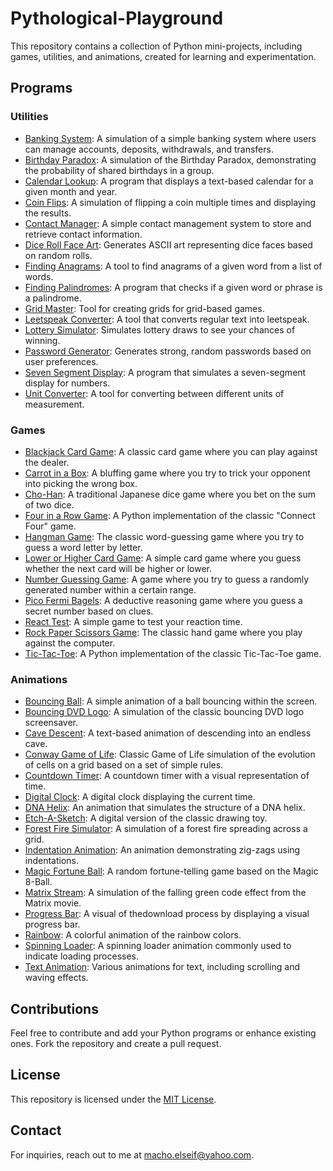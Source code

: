 # Pythological-Playground

This repository contains a collection of Python mini-projects, including games, utilities, and animations, created for learning and experimentation.

## Programs

### Utilities
- [Banking System](banking-system/): A simulation of a simple banking system where users can manage accounts, deposits, withdrawals, and transfers.
- [Birthday Paradox](birthday-paradox/): A simulation of the Birthday Paradox, demonstrating the probability of shared birthdays in a group.
- [Calendar Lookup](calendar-lookup/): A program that displays a text-based calendar for a given month and year.
- [Coin Flips](coin-flips/): A simulation of flipping a coin multiple times and displaying the results.
- [Contact Manager](contact-manager/): A simple contact management system to store and retrieve contact information.
- [Dice Roll Face Art](dice-roll-face-art/): Generates ASCII art representing dice faces based on random rolls.
- [Finding Anagrams](finding-anagrams/): A tool to find anagrams of a given word from a list of words.
- [Finding Palindromes](finding-palindromes/): A program that checks if a given word or phrase is a palindrome.
- [Grid Master](grid-master): Tool for creating grids for grid-based games.
- [Leetspeak Converter](leetspeak_converter/): A tool that converts regular text into leetspeak.
- [Lottery Simulator](lottery-simulator/): Simulates lottery draws to see your chances of winning.
- [Password Generator](password-generator/): Generates strong, random passwords based on user preferences.
- [Seven Segment Display](seven-segment-display/): A program that simulates a seven-segment display for numbers.
- [Unit Converter](unit-converter/): A tool for converting between different units of measurement.

### Games
- [Blackjack Card Game](blackjack-game/): A classic card game where you can play against the dealer.
- [Carrot in a Box](carrot-in-a-box/): A bluffing game where you try to trick your opponent into picking the wrong box.
- [Cho-Han](cho-han/): A traditional Japanese dice game where you bet on the sum of two dice.
- [Four in a Row Game](four-in-a-row-game/): A Python implementation of the classic "Connect Four" game.
- [Hangman Game](hangman-game/): The classic word-guessing game where you try to guess a word letter by letter.
- [Lower or Higher Card Game](lower-or-higher-card-game/): A simple card game where you guess whether the next card will be higher or lower.
- [Number Guessing Game](number-guessing-game/): A game where you try to guess a randomly generated number within a certain range.
- [Pico Fermi Bagels](pico-fermi-bagels/): A deductive reasoning game where you guess a secret number based on clues.
- [React Test](react-test/): A simple game to test your reaction time.
- [Rock Paper Scissors Game](rock-paper-scissors-game/): The classic hand game where you play against the computer.
- [Tic-Tac-Toe](tic-tac-toe/): A Python implementation of the classic Tic-Tac-Toe game.

### Animations
- [Bouncing Ball](bouncing-ball/): A simple animation of a ball bouncing within the screen.
- [Bouncing DVD Logo](bouncing-DVD-logo/): A simulation of the classic bouncing DVD logo screensaver.
- [Cave Descent](cave-descent/): A text-based animation of descending into an endless cave.
- [Conway Game of Life](conway-game-of-life/): Classic Game of Life simulation of the evolution of cells on a grid based on a set of simple rules.
- [Countdown Timer](countdown-timer/): A countdown timer with a visual representation of time.
- [Digital Clock](digital-clock/): A digital clock displaying the current time.
- [DNA Helix](dna-helix/): An animation that simulates the structure of a DNA helix.
- [Etch-A-Sketch](etch-a-sketch/): A digital version of the classic drawing toy.
- [Forest Fire Simulator](forest-fire-simulator/): A simulation of a forest fire spreading across a grid.
- [Indentation Animation](indentation-animation/): An animation demonstrating zig-zags using indentations.
- [Magic Fortune Ball](magic-fortune-ball/): A random fortune-telling game based on the Magic 8-Ball.
- [Matrix Stream](matrix-stream/): A simulation of the falling green code effect from the Matrix movie.
- [Progress Bar](progress-bar/): A visual of thedownload process by displaying a visual progress bar.
- [Rainbow](rainbow/): A colorful animation of the rainbow colors.
- [Spinning Loader](spinning-loader/): A spinning loader animation commonly used to indicate loading processes.
- [Text Animation](text-animation/): Various animations for text, including scrolling and waving effects.

## Contributions
Feel free to contribute and add your Python programs or enhance existing ones. Fork the repository and create a pull request.


## License
This repository is licensed under the [MIT License](LICENSE).


## Contact
For inquiries, reach out to me at macho.elseif@yahoo.com.
